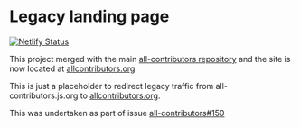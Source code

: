 # Legacy landing page

[![Netlify Status](https://api.netlify.com/api/v1/badges/4aaac634-0895-43f3-8cf2-5280538deb57/deploy-status)](https://app.netlify.com/sites/agitated-poitras-59fa6c/deploys)

This project merged with the main [all-contributors repository](https://github.com/all-contributors/all-contributors)
and the site is now located at [allcontributors.org](https://allcontributors.org)

This is just a placeholder to redirect legacy traffic from all-contributors.js.org to [allcontributors.org](allcontributors.org).

This was undertaken as part of issue [all-contributors#150](https://github.com/all-contributors/all-contributors/issues/150)
